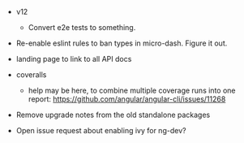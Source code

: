 - v12

  - Convert e2e tests to something.

- Re-enable eslint rules to ban types in micro-dash. Figure it out.
- landing page to link to all API docs
- coveralls
  - help may be here, to combine multiple coverage runs into one report: https://github.com/angular/angular-cli/issues/11268
- Remove upgrade notes from the old standalone packages
- Open issue request about enabling ivy for ng-dev?
